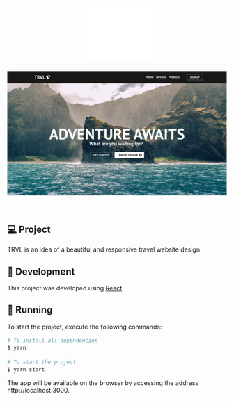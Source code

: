 <h1 align="center">
  <img alt="TRVL" src=".github/logo.svg" width="160px">
</h1>

<p align="center">
    <img alt="TRVL" src=".github/TRVL.svg" />
</p>

<br>

## 💻 Project

TRVL is an idea of a beautiful and responsive travel website design.

## 🧪 Development

This project was developed using [React](https://reactjs.org).

## 🚀 Running

To start the project, execute the following commands:
```bash
# To install all dependencies
$ yarn

# To start the project
$ yarn start
```
The app will be available on the browser by accessing the address http://localhost:3000.